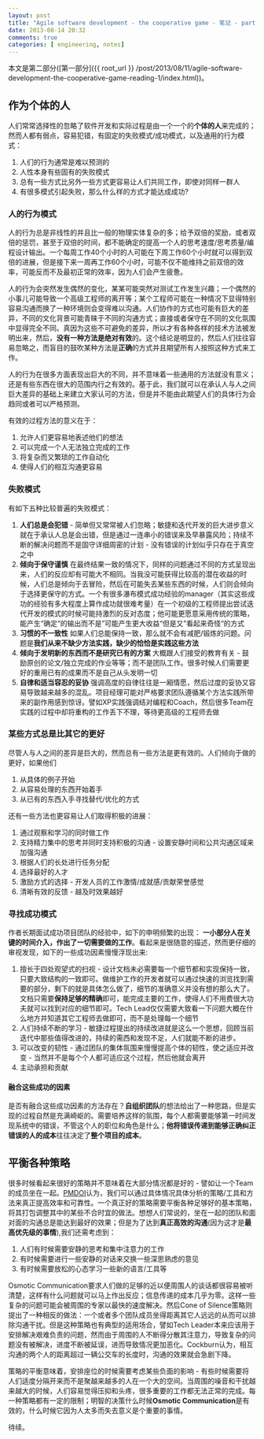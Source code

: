```yaml
---
layout: post
title: "Agile software development - the cooperative game - 笔记 - part2"
date: 2013-08-14 20:32
comments: true
categories: [ engineering, notes]
---
```


本文是第二部分([第一部分]({{ root_url }} /post/2013/08/11/agile-software-development-the-cooperative-game-reading-1/index.html))。

<!--more-->

## 作为个体的人

人们常常选择性的忽略了软件开发和实际过程是由一个一个的**个体的人**来完成的；然而人都有弱点，容易犯错，有固定的失败模式/成功模式，以及通用的行为模式：  

1. 人们的行为通常是难以预测的  
1. 人性本身有些固有的失败模式  
1. 总有一些方式比另外一些方式更容易让人们共同工作，即使对同样一群人  
1. 有很多模式引起失败，那么什么样的方式才能达成成功?

### 人的行为模式

人的行为总是非线性的并且比一般的物理实体复杂的多；给予双倍的奖励，或者双倍的惩罚，甚至于双倍的时间，都不能确定的提高一个人的思考速度/思考质量/编程设计输出。一个每周工作40个小时的人可能在下周工作60个小时就可以得到双倍的进展，但是接下来一周再工作60个小时，可能不仅不能维持之前双倍的效率，可能反而不及最初正常的效率，因为人们会产生疲惫。

人的行为会突然发生偶然的变化，某某可能突然对测试工作发生兴趣；一个偶然的小事儿可能导致一个高级工程师的离开等；某个工程师可能在一种情况下显得特别容易沟通而换了一种环境则会变得难以沟通。人们协作的方式也可能有巨大的差异，不同的文化背景可能青睐于不同的沟通方式；直接或者保守在不同的文化氛围中显得完全不同。真因为这些不可避免的差异，所以才有各种各样的技术方法被发明出来，然后，**没有一种方法是绝对有效**的。这个结论是明显的，然后人们往往容易忽略之，而盲目的鼓吹某种方法是**正确**的方式并且期望所有人按照这种方式来工作。

人的行为在很多方面表现出巨大的不同，并不意味着一些通用的方法就没有意义；还是有些东西在很大的范围内行之有效的。基于此，我们就可以在承认人与人之间巨大差异的基础上来建立大家认可的方法，但是并不能由此期望人们的具体行为会趋同或者可以严格预测。

有效的过程方法的意义在于：

1. 允许人们更容易地表述他们的想法   
2. 可以完成一个人无法独立完成的工作  
3. 将复杂而又繁琐的工作自动化  
4. 使得人们的相互沟通更容易  

### 失败模式

有如下五种比较普遍的失败模式：  

1. **人们总是会犯错** - 简单但又常常被人们忽略；敏捷和迭代开发的巨大进步意义就在于承认人总是会出错，但是通过一连串小的错误来及早暴露风险；持续不断的解决问题而不是固守详细周密的计划 - 没有错误的计划似乎只存在于真空之中  
1. **倾向于保守谨慎** 在最终结果一致的情况下，同样的问题通过不同的方式呈现出来，人们的反应却有可能大不相同。当我没可能获得比较高的潜在收益的时候，人们总是倾向于去冒险，然后在可能失去某些东西的时候，人们则会倾向于选择更保守的方式。一个有很多瀑布模式成功经验的manager（其实这些成功的经验有多大程度上算作成功就很难考量）在一个初级的工程师提出尝试迭代开发的模式的时候可能持激烈的反对态度；他可能更愿意采用传统的策略，能产生“确定“的输出而不是”可能产生更大收益“但是又”看起来奇怪“的方式  
1. **习惯的不一致性** 如果人们总能保持一致，那么就不会有减肥/锻炼的问题。问题是**我们从来不缺少方法实践，缺少的恰恰是实践这些方法**   
1. **倾向于发明新的东西而不是研究已有的方案** 大概跟人们接受的教育有关 - 鼓励原创的论文/独立完成的作业等等；而不是团队工作。很多时候人们需要更好的重用已有的成果而不是自己从头发明一切  
1. **自律和适当容忍的妥协**  强调高度的自律往往是一厢情愿，然后过度的妥协又容易导致越来越多的混乱。项目经理可能对严格要求团队遵循某个方法实践所带来的副作用感到惊讶。譬如XP实践强调结对编程和Coach，然后很多Team在实践的过程中却将重构的工作丢下不理，等待更高级的工程师去做  

### 某些方式总是比其它的更好

尽管人与人之间的差异是巨大的，然而总有一些方法是更有效的。人们倾向于做的更好，如果他们

1. 从具体的例子开始  
1. 从容易处理的东西开始着手  
1. 从已有的东西入手寻找替代/优化的方式  

还有一些方法也更容易让人们取得积极的进展： 

1. 通过观察和学习的同时做工作  
1. 支持精力集中的思考并同时支持积极的沟通 - 设置安静时间和公共沟通区域来加强沟通   
1. 根据人们的长处进行任务分配  
1. 选择最好的人才 
1. 激励方式的选择 - 开发人员的工作激情/成就感/贡献荣誉感觉  
1. 清晰有效的反馈 - 越及时效果越好

### 寻找成功模式  

作者长期面试成功项目团队的经验中，如下的申明频繁的出现： **一小部分人在关键的时间介入，作出了一切需要做的工作**。看起来是很随意的描述，然而更仔细的审视发现，如下的一些成功因素慢慢浮现出来:  

1. 擅长于四处观望式的扫视 - 设计文档未必需要每一个细节都和实现保持一致，只要大致结构的一致即可。做维护工作的开发者就可以通过快速的浏览找到需要的部分，剩下的就是具体怎么做了，细节的准确意义并没有想的那么大了。文档只需要**保持足够的精确**即可，能完成主要的工作，使得人们不用费很大功夫就可以找到对应的细节即可。Tech Lead仅仅需要大致看一下问题大概在什么地方并知道其它工程师去做即可，而不是处理每一个细节  
1. 人们持续不断的学习 - 敏捷过程提出的持续改进就是这么一个思想，回顾当前迭代中那些值得改进的，持续的需西和发现不足，人们就能不断的进步。  
1. 可以改变的韧性 - 通过团队的集体氛围来慢慢提高个体的韧性，使之适应并改变 - 当然并不是每个个人都可适应这个过程，然后他就会离开  
1. 主动承担和贡献 

#### 融合这些成功的因素 

是否有融合这些成功因素的方法存在？**自组织团队**的想法给出了一种思路，但是实现的过程自然是充满崎岖的。需要培养这样的氛围，每个人都需要能够第一时间发现系统中的错误，不管这个人的职位和角色是什么；**他将错误传递到能够正确纠正错误的人的成本**往往决定了**整个项目的成本**。

## 平衡各种策略 

很多时候看起来很好的策略并不意味着在大部分情况都是好的 - 譬如让一个Team的成员坐在一起。[PMDOI](http://pmdoi.org)认为，我们可以通过具体情况具体分析的策略/工具和方法来真正提高效率和可靠性。一个真正好的策略需要平衡各种足够好的基本策略，将其打包调整其中的某些不合时宜的做法。想想人们常说的，坐在一起的团队和面对面的沟通总是能达到最好的效果；但是为了达到**真正高效的沟通**(因为这才是**最高优先级的事情**),我们还需考虑到： 

1. 人们有时候需要安静的思考和集中注意力的工作   
1. 有时候需要进行一些安静的对话来交换一些深思熟虑的意见  
1. 有时候需要放松的心态学习一些新的语言/工具等  

Osmotic Communication要求人们做的足够的近以便周围人的谈话都很容易被听清楚，这样有什么问题就可以马上作出反应；信息传递的成本几乎为零。这样一些复杂的问题可能会被周围的专家以最快的速度解决。然后Cone of Silence策略则提出了一种相反的做法：一个或者多个团队成员坐得距离其它人远远的从而可以排除沟通干扰。但是这种策略也有典型的适用场合，譬如Tech Leader本来应该用于安排解决艰难负责的问题，然而由于周围的人不断得分散其注意力，导致复杂的问题没有被解决，进度不断被延误，进而导致情况更加恶化。Cockburn认为，相互沟通的两个人的距离超过一辆公交车的长度时，沟通的效果就会急剧下降。

策略的平衡意味着，安排座位的时候需要考虑某些负面的影响 - 有些时候需要将人们适度分隔开来而不是聚越来越多的人在一个大的空间。当周围的噪音和干扰越来越大的时候，人们容易觉得压抑和头疼，很多重要的工作都无法正常的完成。每一种策略都有一定的限制；明智的决策什么时候**Osmotic Communication**是有效的，什么时候它因为人太多而失去意义是个重要的事情。

待续。
